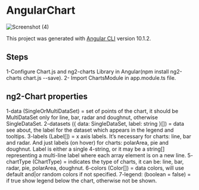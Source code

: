 # AngularChart
![Screenshot (4)](https://user-images.githubusercontent.com/60258353/95459792-f8a77d00-0928-11eb-8113-6641c871040f.png)

This project was generated with [Angular CLI](https://github.com/angular/angular-cli) version 10.1.2.

## Steps
1-Configure Chart.js and ng2-charts Library in Angular(npm install ng2-charts chart.js --save).
2- Import ChartsModule in app.module.ts file.

## ng2-Chart properties

1-data (SingleOrMultiDataSet) = set of points of the chart, it should be MultiDataSet only for line, bar, radar and doughnut, otherwise SingleDataSet.
2-datasets ({ data: SingleDataSet, label: string }[]) = data see about, the label for the dataset which appears in the legend and tooltips.
3-labels (Label[]) = x axis labels. It’s necessary for charts: line, bar and radar. And just labels (on hover) for charts: polarArea, pie and doughnut. Label is either a single
4-string, or it may be a string[] representing a multi-line label where each array element is on a new line.
5- chartType (ChartType) = indicates the type of charts, it can be: line, bar, radar, pie, polarArea, doughnut.
6-colors (Color[]) = data colors, will use default and|or random colors if not specified.
7-legend: (boolean = false) = if true show legend below the chart, otherwise not be shown.


